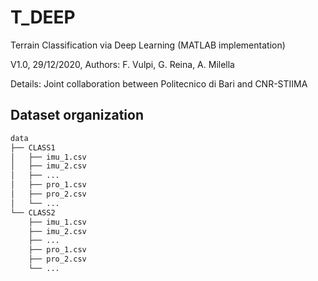 # T_DEEP
Terrain Classification via Deep Learning (MATLAB implementation)

V1.0, 29/12/2020, Authors: F. Vulpi, G. Reina, A. Milella

Details: Joint collaboration between Politecnico di Bari and CNR-STIIMA

## Dataset organization

```sh
data
├── CLASS1
│   ├── imu_1.csv
│   ├── imu_2.csv
│   ├── ...
│   ├── pro_1.csv
│   ├── pro_2.csv
│   └── ...
└── CLASS2
    ├── imu_1.csv
    ├── imu_2.csv
    ├── ...
    ├── pro_1.csv
    ├── pro_2.csv
    └── ...
```




